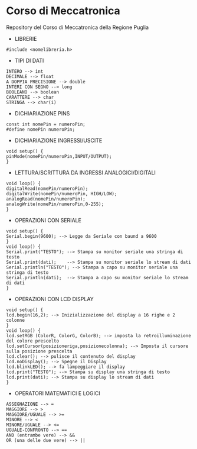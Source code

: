 # Corso di Meccatronica
Repository del Corso di Meccatronica della Regione Puglia

- LIBRERIE
```
#include <nomelibreria.h>
```

- TIPI DI DATI
```
INTERO --> int
DECIMALE --> float
A DOPPIA PRECISIONE --> double
INTERI CON SEGNO --> long
BOOLEANO --> boolean
CARATTERE --> char
STRINGA --> char(i)
```

- DICHIARIAZIONE PINS
```
const int nomePin = numeroPin;
#define nomePin numeroPin;
```

- DICHIARIAZIONE INGRESSI/USCITE
```
void setup() {
pinMode(nomePin/numeroPin,INPUT/OUTPUT);
}
```

- LETTURA/SCRITTURA DA INGRESSI ANALOGICI/DIGITALI
```
void loop() {
digitalRead(nomePin/numeroPin);
digitalWrite(nomePin/numeroPin, HIGH/LOW);
analogRead(nomePin/numeroPin);
analogWrite(nomePin/numeroPin,0-255);
}
```

- OPERAZIONI CON SERIALE
```
void setup() {
Serial.begin(9600); --> Legge da Seriale con baund a 9600
}
void loop() {
Serial.print("TESTO"); --> Stampa su monitor seriale una stringa di testo
Serial.print(dati);    --> Stampa su monitor seriale lo stream di dati
Serial.println("TESTO"); --> Stampa a capo su monitor seriale una stringa di testo
Serial.println(dati);  --> Stampa a capo su monitor seriale lo stream di dati
}
```

- OPERAZIONI CON LCD DISPLAY
```
void setup() {
lcd.begin(16,2); --> Inizializzazione del display a 16 righe e 2 colonne
}
void loop() {
lcd.setRGB (ColorR, ColorG, ColorB); --> imposta la retroilluminazione del colore prescelto
lcd.setCursor(posizioneriga,posizionecolonna); --> Imposta il cursore sulla posizione prescelta
lcd.clear(); --> pulisce il contenuto del display
lcd.noDisplay(); --> Spegne il Display
lcd.blinkLED(); --> fa lampeggiare il display
lcd.print("TESTO"); --> Stampa su display una stringa di testo
lcd.print(dati); --> Stampa su display lo stream di dati
}
```

- OPERATORI MATEMATICI E LOGICI
```
ASSEGNAZIONE --> =
MAGGIORE --> >
MAGGIORE/UGUALE --> >=
MINORE --> <
MINORE/UGUALE --> <=
UGUALE-CONFRONTO --> == 
AND (entrambe vere) --> &&
OR (una delle due vere) --> || 
```
